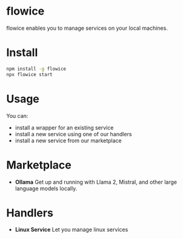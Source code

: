 flowice
===

flowice enables you to manage services on your local machines.

# Install

```bash
npm install -g flowice
npx flowice start
```

# Usage

You can:

- install a wrapper for an existing service
- install a new service using one of our handlers
- install a new service from our marketplace

# Marketplace

- **Ollama** Get up and running with Llama 2, Mistral, and other large language models locally.

# Handlers

- **Linux Service** Let you manage linux services